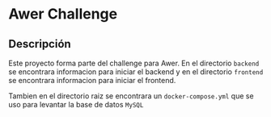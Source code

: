 # Awer Challenge

## Descripción
Este proyecto forma parte del challenge para Awer. En el directorio `backend` se encontrara informacion para iniciar el backend y en el directorio `frontend` se encontrara informacion para iniciar el frontend.

Tambien en el directorio raiz se encontrara un `docker-compose.yml` que se uso para levantar la base de datos `MySQL`

